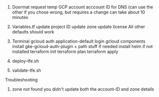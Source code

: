 1. Doormat
	request temp GCP account
	acccount ID for DNS (can use the other if you chose wrong, but requires a change 
	can take about 10 minutes

2. Variables.tf
	update project ID
	update zone
	update license
	All other defaults should work

4. Terminal
	gcloud auth application-default login
	gcloud components install gke-gcloud-auth-plugin + path stuff if needed
	install helm if not installed
	terraform init
	terraform plan
	terraform apply
	

6. deploy-tfe.sh

7. validate-tfe.sh

Troubleshooting

1. zone not found
    you didn't update both the account-ID and zone details

